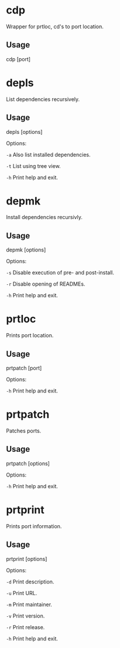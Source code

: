 # cdp

Wrapper for prtloc, cd's to port location.

## Usage

cdp [port]


# depls

List dependencies recursively.

## Usage

depls [options]

Options:

`-a` Also list installed dependencies.

`-t` List using tree view.

`-h` Print help and exit.


# depmk

Install dependencies recursivly.

## Usage

depmk [options]

Options:

`-s` Disable execution of pre- and post-install.

`-r` Disable opening of READMEs.

`-h` Print help and exit.


# prtloc

Prints port location.

## Usage

prtpatch [port]

Options:

`-h` Print help and exit.


# prtpatch

Patches ports.

## Usage

prtpatch [options]

Options:

`-h` Print help and exit.


# prtprint

Prints port information.

## Usage

prtprint [options]

Options:

`-d` Print description.

`-u` Print URL.

`-m` Print maintainer.

`-v` Print version.

`-r` Print release.

`-h` Print help and exit.
